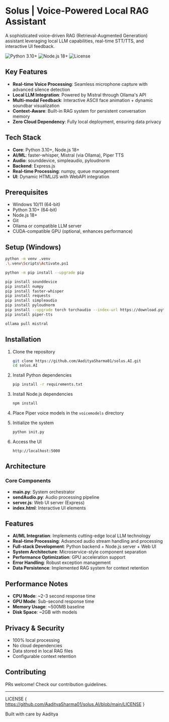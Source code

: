 # Solus | Voice-Powered Local RAG Assistant

A sophisticated voice-driven RAG (Retrieval-Augmented Generation) assistant leveraging local LLM capabilities, real-time STT/TTS, and interactive UI feedback.

![Python 3.10+](https://img.shields.io/badge/python-3.10+-blue.svg)
![Node.js 18+](https://img.shields.io/badge/node-18+-green.svg)
![License](https://img.shields.io/badge/license-MIT-blue.svg)

## Key Features

- **Real-time Voice Processing**: Seamless microphone capture with advanced silence detection
- **Local LLM Integration**: Powered by Mistral through Ollama's API
- **Multi-modal Feedback**: Interactive ASCII face animation + dynamic soundbar visualization
- **Context-Aware**: Built-in RAG system for persistent conversation memory
- **Zero Cloud Dependency**: Fully local deployment, ensuring data privacy

## Tech Stack

- **Core**: Python 3.10+, Node.js 18+
- **AI/ML**: faster-whisper, Mistral (via Ollama), Piper TTS
- **Audio**: sounddevice, simpleaudio, pyloudnorm
- **Backend**: Express.js
- **Real-time Processing**: numpy, queue management
- **UI**: Dynamic HTML/JS with WebAPI integration

## Prerequisites

- Windows 10/11 (64-bit)
- Python 3.10+ (64-bit)
- Node.js 18+
- Git
- Ollama or compatible LLM server
- CUDA-compatible GPU (optional, enhances performance)

## Setup (Windows)

```bash
python -m venv .venv
.\.venv\Scripts\Activate.ps1

python -m pip install --upgrade pip

pip install sounddevice
pip install numpy
pip install faster-whisper
pip install requests
pip install simpleaudio
pip install pyloudnorm
pip install --upgrade torch torchaudio --index-url https://download.pytorch.org/whl/cu118
pip install piper-tts

ollama pull mistral
```

## Installation

1. Clone the repository
   ```bash
   git clone https://github.com/AadityaSharma01/solus.AI.git
   cd solus.AI
   ```

2. Install Python dependencies
   ```bash
   pip install -r requirements.txt
   ```

3. Install Node.js dependencies
   ```bash
   npm install
   ```

4. Place Piper voice models in the `voicemodels` directory

5. Initialize the system
   ```bash
   python init.py
   ```

6. Access the UI
   ```
   http://localhost:5000
   ```

## Architecture

### Core Components

- **main.py**: System orchestrator
- **sendAudio.py**: Audio processing pipeline
- **server.js**: Web UI server (Express)
- **index.html**: Interactive UI elements

## Features

- **AI/ML Integration**: Implements cutting-edge local LLM technology
- **Real-time Processing**: Advanced audio stream handling and processing
- **Full-stack Development**: Python backend + Node.js server + Web UI
- **System Architecture**: Microservice-style component separation
- **Performance Optimization**: GPU acceleration support
- **Error Handling**: Robust exception management
- **Data Persistence**: Implemented RAG system for context retention

## Performance Notes

- **CPU Mode**: ~2-3 second response time
- **GPU Mode**: Sub-second response time
- **Memory Usage**: ~500MB baseline
- **Disk Space**: ~2GB with models

## Privacy & Security

- 100% local processing
- No cloud dependencies
- Data stored in local RAG files
- Configurable context retention

## Contributing

PRs welcome! Check our contribution guidelines.

---
LICENSE { https://github.com/AadityaSharma01/solus.AI/blob/main/LICENSE }

Built with care by Aaditya

